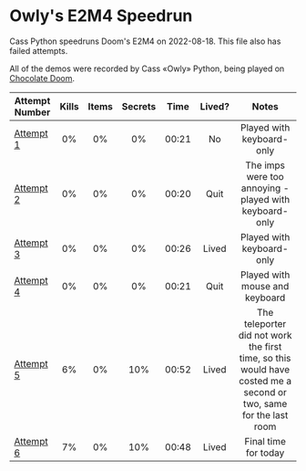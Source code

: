 # Owly's E2M4 Speedrun

Cass Python speedruns Doom's E2M4 on 2022-08-18. This file also has failed attempts.

All of the demos were recorded by Cass «Owly» Python, being played on [Chocolate Doom](https://www.chocolate-doom.org).

| Attempt Number  | Kills | Items | Secrets | Time | Lived? | Notes |
| ------------- |:-------------:|:-------------:|:-------------:|:-------------:|:-------------:|:-------------:|
| [Attempt 1](e2m4_20220818.lmp)      | 0%     | 0%     | 0%     | 00:21     | No     | Played with keyboard-only     |
| [Attempt 2](e2m4_20220818-00000.lmp)      | 0%     | 0%     | 0%     | 00:20     | Quit     | The imps were too annoying - played with keyboard-only     |
| [Attempt 3](e2m4_20220818-00001.lmp)      | 0%     | 0%     | 0%     | 00:26     | Lived     | Played with keyboard-only     |
| [Attempt 4](e2m4_20220818-00002.lmp)      | 0%     | 0%     | 0%     | 00:21     | Quit     | Played with mouse and keyboard     |
| [Attempt 5](e2m4_20220818-00003.lmp)      | 6%     | 0%     | 10%     | 00:52     | Lived     | The teleporter did not work the first time, so this would have costed me a second or two, same for the last room     |
| [Attempt 6](e2m4_20220818-00004.lmp)      | 7%     | 0%     | 10%     | 00:48     | Lived     | Final time for today     |